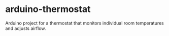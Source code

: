 arduino-thermostat
==================

Arduino project for a thermostat that monitors individual room temperatures and adjusts airflow.
